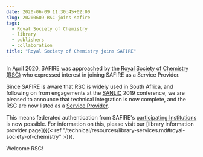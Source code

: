 ```yaml
---
date: 2020-06-09 11:30:45+02:00 
slug: 20200609-RSC-joins-safire
tags:
  - Royal Society of Chemistry
  - library
  - publishers
  - collaboration
title: "Royal Society of Chemistry joins SAFIRE"
---
```

In April 2020, SAFIRE was approached by the [Royal Society of Chemistry (RSC)](https://www.rsc.org/) who expressed interest in joining SAFIRE as a Service Provider.<!--more--> 

Since SAFIRE is aware that RSC is widely used in South Africa, and following on from engagements at the [SANLiC](https://sanlic.org.za/) 2019 conference, we are pleased to announce that technical integration is now complete, and the RSC are now listed as a [Service Provider](https://safire.ac.za/participants/sp/list/).

This means federated authentication from SAFIRE's [participating Institutions](https://safire.ac.za/participants/idp/list/) is now possible. For information on this, please visit our  [library information provider page]({{< ref "/technical/resources/library-services.md#royal-society-of-chemistry" >}}).

Welcome RSC!
